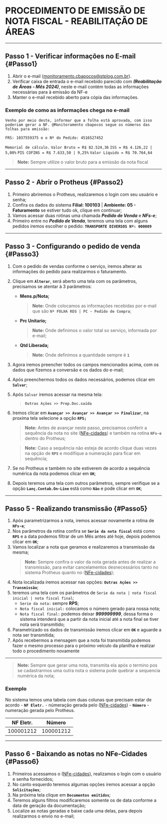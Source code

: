 # PROCEDIMENTO DE EMISSÃO DE NOTA FISCAL - REABILITAÇÃO DE ÁREAS

---

## Passo 1 - Verificar informações no E-mail {#Passo1}

1. Abrir o e-mail (monitoramento.cbapocos@stplog.com.br).
2. Verificar caixa de entrada o e-mail recebido parecido com **_(Reabilitação de Áreas - Mês 2024)_**, neste e-mail contém todas as informações necessárias para à emissão da NF-e
3. Manter o e-mail recebido aberto para cópia das informações.

### Exemplo de como as informações chega no e-mail

`Venho por meio deste, informar que a folha está aprovada, com isso poderiam gerar a NF. @Monitoramento cbapocos segue os números das folhas para emissão:`

`FRS: 1037559375 e o Nº do Pedido: 4516527452`

`Memorial de cálculo.`
`Valor Bruto = R$ 82.524,36`
`ISS = R$ 4.126,22 | 5,00%`
`PIS COFINS = R$ 7.633,50 | 9,25%`
`Valor Líquido = R$ 70.764,64`

> **Note:** Sempre utilize o valor bruto para a emissão da nota fiscal
---

## Passo 2 - Abrir o Protheus {#Passo2}

1. Primeiro abriremos o Protheus, realizaremos o login com seu usuário e senha;
2. Confira os dados do sistema **Filial: 100103** | **Ambiente: 05 - Faturamento** se estiver tudo ok, clique em continuar;
3. Vamos acessar duas rotinas uma chamada **_Pedido de Venda_** e **_NFs-e_**;
4. Primeiro entre no **_Pedido de Venda_**, teremos uma tela com alguns pedidos iremos escolher o pedido:
   **`TRANSPORTE DIVERSOS Nº: 000009`**
---

## Passo 3 - Configurando o pedido de venda {#Passo3}

1. Com o pedido de vendas conforme o serviço, iremos alterar as informações do pedido para realizarmos o faturamento.
2. Clique em **`Alterar`**, será aberto uma tela com os parâmetros, precisamos se atentar à 3 parâmetros:

   - **Mens.p/Nota;**

     > **Note:** Onde colocamos as informações recebidas por e-mail que são **`Nº FOLHA REG | PC - Pedido de Compra`**;

   - **Prc Unitario;**

     > **Note:** Onde definimos o valor total so serviço, informada por e-mail;

   - **Qtd Liberada;**

     > **Note:** Onde definimos a quantidade sempre é **`1`**

3. Agora iremos preencher todos os campos mencionados acima, com os dados que fizemos a conversão e os dados do e-mail;
4. Após preenchermos todos os dados necessários, podemos clicar em **`Salvar`**;
5. Após `Salvar` iremos acessar na mesma tela:
   > **`Outras Ações >> Prep.Doc.saída`**
6. Iremos clicar em **`Avançar >> Avançar >> Avançar >> Finalizar`**, na proxima tela selecione a opção **`RPS;`**

   > **Note:** Antes de avançar neste passo, precisamos conferir a sequência da nota no site ([NFe-cidades](https://www.nfe-cidades.com.br/landing-page)) e também na rotina **`NFs-e`** dentro do Protheus;

   > **Note:** Caso a sequência não esteja de acordo clique duas vezes na opção de **`RPS`** e modifique a numeração para ficar em sequência;

7. Se no Protheus e também no site estiverem de acordo a sequência numérica da nota podemos clicar em **`OK`**;
8. Depois teremos uma tela com outros parâmetros, sempre verifique se a opção **`Lanç.Contab.On-Line`** está como **`Não`** e pode clicar em **`OK`**;

---

## Passo 5 - Realizando transmissão {#Passo5}

1. Após parametrizarmos a nota, iremos acessar novamente a rotina de **`NFs-e`**;
2. Nos parâmetros da rotina confira se **`Serie da nota fiscal`** está como **`RPS`** e a data podemos filtrar de um Mês antes até hoje, depois podemos clicar em **`OK`**;
3. Vamos localizar a nota que geramos e realizaremos a transmissão da mesma;
   > **Note:** Sempre confira o valor da nota gerada antes de realizar a transmissão, para evitar cancelamentos desnecessários tanto no sistema Protheus quanto no ([NFe-cidades](https://www.nfe-cidades.com.br/landing-page));
4. Nota localizada iremos acessar nas opções: **`Outras Ações >> Transmissão`**;
5. teremos uma tela com os parâmetros de `Serie da nota | nota fiscal inicial | nota fiscal final`;
   - `Serie da nota:` sempre **RPS**;
   - `Nota fiscal inicial:` colocamos o número gerado para nossa nota;
   - `Nota fiscal final:` podemos deixar **_999999999_**, dessa forma o sistema intenderá que a partir da nota inicial até a nota final se tiver nota será transmitido;
6. Parametrizado os dados de transmissão iremos clicar em **`OK`** e aguarde a nota ser transmitida;
7. Após recebermos a mensagem que a nota foi transmitida podemos fazer o mesmo processo para o próximo veículo da planilha e realizar todo o procedimento novamente

---

> **Note:** Sempre que gerar uma nota, transmita ela após o termino pos se cadastrarmos uma outra nota o sistema pode quebrar a sequencia numérica da nota;

### Exemplo

No sistema temos uma tabela com duas colunas que precisam estar de acordo - **`NF Eletr.`** - númeração gerada pelo ([NFe-cidades](https://www.nfe-cidades.com.br/landing-page)) - **`Número`** - numeração gerada pelo Protheus.

| NF Eletr. | Número    |
| --------- | --------- |
| 100001212 | 100001212 |

---

## Passo 6 - Baixando as notas no NFe-Cidades {#Passo6}

1. Primeiros acessamos o ([NFe-cidades](https://www.nfe-cidades.com.br/home/landing-page)), realizamos o login com o usuário e senha fornecidos;
2. No canto esquerdo teremos algumas opções iremos acessar a opção **`Solicitações`**;
3. Na próxima tela clique em **`Documentos emitidos`**;
4. Teremos alguns filtros modificaremos somente os de data conforme a data de geração da documentação;
5. Localize as notas geradas e baixe cada uma delas, para depois realizarmos o envio no e-mail;
